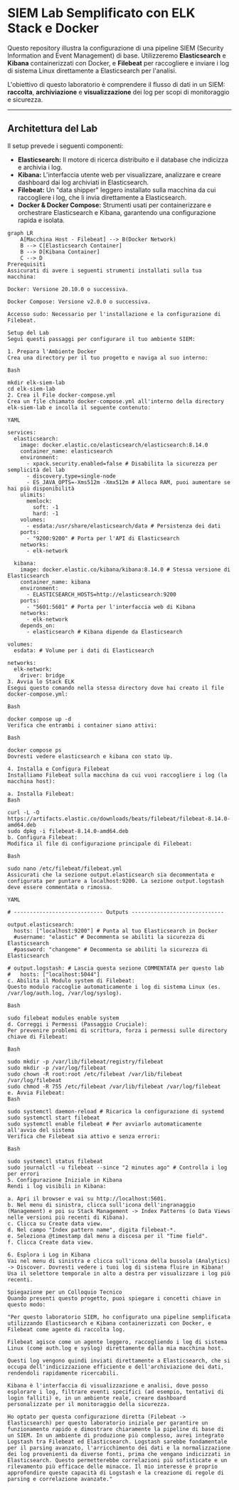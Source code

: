 # SIEM Lab Semplificato con ELK Stack e Docker

Questo repository illustra la configurazione di una pipeline SIEM (Security Information and Event Management) di base. Utilizzeremo **Elasticsearch** e **Kibana** containerizzati con Docker, e **Filebeat** per raccogliere e inviare i log di sistema Linux direttamente a Elasticsearch per l'analisi.

L'obiettivo di questo laboratorio è comprendere il flusso di dati in un SIEM: **raccolta**, **archiviazione** e **visualizzazione** dei log per scopi di monitoraggio e sicurezza.

---

## Architettura del Lab

Il setup prevede i seguenti componenti:

* **Elasticsearch:** Il motore di ricerca distribuito e il database che indicizza e archivia i log.
* **Kibana:** L'interfaccia utente web per visualizzare, analizzare e creare dashboard dai log archiviati in Elasticsearch.
* **Filebeat:** Un "data shipper" leggero installato sulla macchina da cui raccogliere i log, che li invia direttamente a Elasticsearch.
* **Docker & Docker Compose:** Strumenti usati per containerizzare e orchestrare Elasticsearch e Kibana, garantendo una configurazione rapida e isolata.

```mermaid
graph LR
    A[Macchina Host - Filebeat] --> B(Docker Network)
    B --> C[Elasticsearch Container]
    B --> D[Kibana Container]
    C --> D
Prerequisiti
Assicurati di avere i seguenti strumenti installati sulla tua macchina:

Docker: Versione 20.10.0 o successiva.

Docker Compose: Versione v2.0.0 o successiva.

Accesso sudo: Necessario per l'installazione e la configurazione di Filebeat.

Setup del Lab
Segui questi passaggi per configurare il tuo ambiente SIEM:

1. Prepara l'Ambiente Docker
Crea una directory per il tuo progetto e naviga al suo interno:

Bash

mkdir elk-siem-lab
cd elk-siem-lab
2. Crea il File docker-compose.yml
Crea un file chiamato docker-compose.yml all'interno della directory elk-siem-lab e incolla il seguente contenuto:

YAML

services:
  elasticsearch:
    image: docker.elastic.co/elasticsearch/elasticsearch:8.14.0
    container_name: elasticsearch
    environment:
      - xpack.security.enabled=false # Disabilita la sicurezza per semplicità del lab
      - discovery.type=single-node
      - ES_JAVA_OPTS=-Xms512m -Xmx512m # Alloca RAM, puoi aumentare se hai più disponibilità
    ulimits:
      memlock:
        soft: -1
        hard: -1
    volumes:
      - esdata:/usr/share/elasticsearch/data # Persistenza dei dati
    ports:
      - "9200:9200" # Porta per l'API di Elasticsearch
    networks:
      - elk-network

  kibana:
    image: docker.elastic.co/kibana/kibana:8.14.0 # Stessa versione di Elasticsearch
    container_name: kibana
    environment:
      - ELASTICSEARCH_HOSTS=http://elasticsearch:9200
    ports:
      - "5601:5601" # Porta per l'interfaccia web di Kibana
    networks:
      - elk-network
    depends_on:
      - elasticsearch # Kibana dipende da Elasticsearch

volumes:
  esdata: # Volume per i dati di Elasticsearch

networks:
  elk-network:
    driver: bridge
3. Avvia lo Stack ELK
Esegui questo comando nella stessa directory dove hai creato il file docker-compose.yml:

Bash

docker compose up -d
Verifica che entrambi i container siano attivi:

Bash

docker compose ps
Dovresti vedere elasticsearch e kibana con stato Up.

4. Installa e Configura Filebeat
Installiamo Filebeat sulla macchina da cui vuoi raccogliere i log (la macchina host):

a. Installa Filebeat:
Bash

curl -L -O https://artifacts.elastic.co/downloads/beats/filebeat/filebeat-8.14.0-amd64.deb
sudo dpkg -i filebeat-8.14.0-amd64.deb
b. Configura Filebeat:
Modifica il file di configurazione principale di Filebeat:

Bash

sudo nano /etc/filebeat/filebeat.yml
Assicurati che la sezione output.elasticsearch sia decommentata e configurata per puntare a localhost:9200. La sezione output.logstash deve essere commentata o rimossa.

YAML

# ---------------------------- Outputs -----------------------------

output.elasticsearch:
  hosts: ["localhost:9200"] # Punta al tuo Elasticsearch in Docker
  #username: "elastic" # Decommenta se abiliti la sicurezza di Elasticsearch
  #password: "changeme" # Decommenta se abiliti la sicurezza di Elasticsearch

# output.logstash: # Lascia questa sezione COMMENTATA per questo lab
#   hosts: ["localhost:5044"]
c. Abilita il Modulo system di Filebeat:
Questo modulo raccoglie automaticamente i log di sistema Linux (es. /var/log/auth.log, /var/log/syslog).

Bash

sudo filebeat modules enable system
d. Correggi i Permessi (Passaggio Cruciale):
Per prevenire problemi di scrittura, forza i permessi sulle directory chiave di Filebeat:

Bash

sudo mkdir -p /var/lib/filebeat/registry/filebeat
sudo mkdir -p /var/log/filebeat
sudo chown -R root:root /etc/filebeat /var/lib/filebeat /var/log/filebeat
sudo chmod -R 755 /etc/filebeat /var/lib/filebeat /var/log/filebeat
e. Avvia Filebeat:
Bash

sudo systemctl daemon-reload # Ricarica la configurazione di systemd
sudo systemctl start filebeat
sudo systemctl enable filebeat # Per avviarlo automaticamente all'avvio del sistema
Verifica che Filebeat sia attivo e senza errori:

Bash

sudo systemctl status filebeat
sudo journalctl -u filebeat --since "2 minutes ago" # Controlla i log per errori
5. Configurazione Iniziale in Kibana
Rendi i log visibili in Kibana:

a. Apri il browser e vai su http://localhost:5601.
b. Nel menu di sinistra, clicca sull'icona dell'ingranaggio (Management) e poi su Stack Management -> Index Patterns (o Data Views nelle versioni più recenti di Kibana).
c. Clicca su Create data view.
d. Nel campo "Index pattern name", digita filebeat-*.
e. Seleziona @timestamp dal menu a discesa per il "Time field".
f. Clicca Create data view.

6. Esplora i Log in Kibana
Vai nel menu di sinistra e clicca sull'icona della bussola (Analytics) -> Discover. Dovresti vedere i tuoi log di sistema fluire in Kibana! Usa il selettore temporale in alto a destra per visualizzare i log più recenti.

Spiegazione per un Colloquio Tecnico
Quando presenti questo progetto, puoi spiegare i concetti chiave in questo modo:

"Per questo laboratorio SIEM, ho configurato una pipeline semplificata utilizzando Elasticsearch e Kibana containerizzati con Docker, e Filebeat come agente di raccolta log.

Filebeat agisce come un agente leggero, raccogliendo i log di sistema Linux (come auth.log e syslog) direttamente dalla mia macchina host.

Questi log vengono quindi inviati direttamente a Elasticsearch, che si occupa dell'indicizzazione efficiente e dell'archiviazione dei dati, rendendoli rapidamente ricercabili.

Kibana è l'interfaccia di visualizzazione e analisi, dove posso esplorare i log, filtrare eventi specifici (ad esempio, tentativi di login falliti) e, in un ambiente reale, creare dashboard personalizzate per il monitoraggio della sicurezza.

Ho optato per questa configurazione diretta (Filebeat -> Elasticsearch) per questo laboratorio iniziale per garantire un funzionamento rapido e dimostrare chiaramente la pipeline di base di un SIEM. In un ambiente di produzione più complesso, avrei integrato Logstash tra Filebeat ed Elasticsearch. Logstash sarebbe fondamentale per il parsing avanzato, l'arricchimento dei dati e la normalizzazione dei log provenienti da diverse fonti, prima che vengano indicizzati in Elasticsearch. Questo permetterebbe correlazioni più sofisticate e un rilevamento più efficace delle minacce. Il mio interesse è proprio approfondire queste capacità di Logstash e la creazione di regole di parsing e correlazione avanzate."
